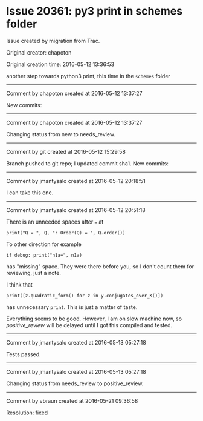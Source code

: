 # Issue 20361: py3 print in schemes folder

Issue created by migration from Trac.

Original creator: chapoton

Original creation time: 2016-05-12 13:36:53

another step towards python3 print, this time in the `schemes` folder


---

Comment by chapoton created at 2016-05-12 13:37:27

New commits:


---

Comment by chapoton created at 2016-05-12 13:37:27

Changing status from new to needs_review.


---

Comment by git created at 2016-05-12 15:29:58

Branch pushed to git repo; I updated commit sha1. New commits:


---

Comment by jmantysalo created at 2016-05-12 20:18:51

I can take this one.


---

Comment by jmantysalo created at 2016-05-12 20:51:18

There is an unneeded spaces after `=` at


```
print("Q = ", Q, ": Order(Q) = ", Q.order())
```


To other direction for example


```
if debug: print("n1a=", n1a)
```


has "missing" space. They were there before you, so I don't count them for reviewing, just a note.

I think that


```
print([z.quadratic_form() for z in y.conjugates_over_K()])
```


has unnecessary `print`. This is just a matter of taste.

Everything seems to be good. However, I am on slow machine now, so _positive_review_ will be delayed until I got this compiled and tested.


---

Comment by jmantysalo created at 2016-05-13 05:27:18

Tests passed.


---

Comment by jmantysalo created at 2016-05-13 05:27:18

Changing status from needs_review to positive_review.


---

Comment by vbraun created at 2016-05-21 09:36:58

Resolution: fixed
